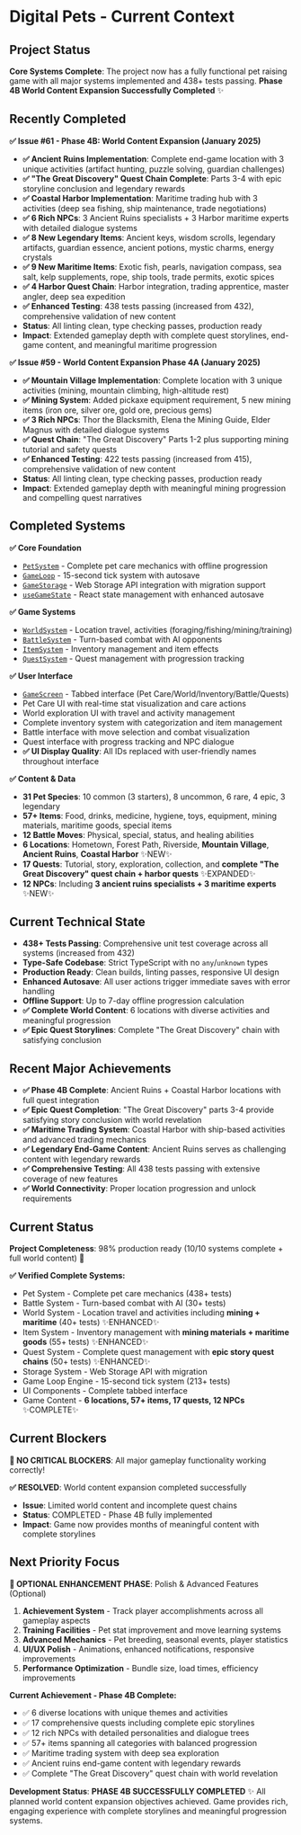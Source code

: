 # Digital Pets - Current Context

## Project Status
**Core Systems Complete**: The project now has a fully functional pet raising game with all major systems implemented and 438+ tests passing. **Phase 4B World Content Expansion Successfully Completed** ✨

## Recently Completed
**✅ Issue #61 - Phase 4B: World Content Expansion (January 2025)**
- **✅ Ancient Ruins Implementation**: Complete end-game location with 3 unique activities (artifact hunting, puzzle solving, guardian challenges)
- **✅ "The Great Discovery" Quest Chain Complete**: Parts 3-4 with epic storyline conclusion and legendary rewards
- **✅ Coastal Harbor Implementation**: Maritime trading hub with 3 activities (deep sea fishing, ship maintenance, trade negotiations)
- **✅ 6 Rich NPCs**: 3 Ancient Ruins specialists + 3 Harbor maritime experts with detailed dialogue systems
- **✅ 8 New Legendary Items**: Ancient keys, wisdom scrolls, legendary artifacts, guardian essence, ancient potions, mystic charms, energy crystals
- **✅ 9 New Maritime Items**: Exotic fish, pearls, navigation compass, sea salt, kelp supplements, rope, ship tools, trade permits, exotic spices
- **✅ 4 Harbor Quest Chain**: Harbor integration, trading apprentice, master angler, deep sea expedition
- **✅ Enhanced Testing**: 438 tests passing (increased from 432), comprehensive validation of new content
- **Status**: All linting clean, type checking passes, production ready
- **Impact**: Extended gameplay depth with complete quest storylines, end-game content, and meaningful maritime progression

**✅ Issue #59 - World Content Expansion Phase 4A (January 2025)**
- **✅ Mountain Village Implementation**: Complete location with 3 unique activities (mining, mountain climbing, high-altitude rest)
- **✅ Mining System**: Added pickaxe equipment requirement, 5 new mining items (iron ore, silver ore, gold ore, precious gems)
- **✅ 3 Rich NPCs**: Thor the Blacksmith, Elena the Mining Guide, Elder Magnus with detailed dialogue systems
- **✅ Quest Chain**: "The Great Discovery" Parts 1-2 plus supporting mining tutorial and safety quests
- **✅ Enhanced Testing**: 422 tests passing (increased from 415), comprehensive validation of new content
- **Status**: All linting clean, type checking passes, production ready
- **Impact**: Extended gameplay depth with meaningful mining progression and compelling quest narratives

## Completed Systems
**✅ Core Foundation**
- [`PetSystem`](src/systems/PetSystem.ts) - Complete pet care mechanics with offline progression
- [`GameLoop`](src/engine/GameLoop.ts) - 15-second tick system with autosave
- [`GameStorage`](src/storage/GameStorage.ts) - Web Storage API integration with migration support
- [`useGameState`](src/hooks/useGameState.ts) - React state management with enhanced autosave

**✅ Game Systems**
- [`WorldSystem`](src/systems/WorldSystem.ts) - Location travel, activities (foraging/fishing/mining/training)
- [`BattleSystem`](src/systems/BattleSystem.ts) - Turn-based combat with AI opponents
- [`ItemSystem`](src/systems/ItemSystem.ts) - Inventory management and item effects
- [`QuestSystem`](src/systems/QuestSystem.ts) - Quest management with progression tracking

**✅ User Interface**
- [`GameScreen`](src/components/GameScreen.tsx) - Tabbed interface (Pet Care/World/Inventory/Battle/Quests)
- Pet Care UI with real-time stat visualization and care actions
- World exploration UI with travel and activity management
- Complete inventory system with categorization and item management
- Battle interface with move selection and combat visualization
- Quest interface with progress tracking and NPC dialogue
- **✅ UI Display Quality**: All IDs replaced with user-friendly names throughout interface

**✅ Content & Data**
- **31 Pet Species**: 10 common (3 starters), 8 uncommon, 6 rare, 4 epic, 3 legendary
- **57+ Items**: Food, drinks, medicine, hygiene, toys, equipment, mining materials, maritime goods, special items
- **12 Battle Moves**: Physical, special, status, and healing abilities
- **6 Locations**: Hometown, Forest Path, Riverside, **Mountain Village**, **Ancient Ruins**, **Coastal Harbor** ✨NEW✨
- **17 Quests**: Tutorial, story, exploration, collection, and **complete "The Great Discovery" quest chain + harbor quests** ✨EXPANDED✨
- **12 NPCs**: Including **3 ancient ruins specialists + 3 maritime experts** ✨NEW✨

## Current Technical State
- **438+ Tests Passing**: Comprehensive unit test coverage across all systems (increased from 432)
- **Type-Safe Codebase**: Strict TypeScript with no `any`/`unknown` types
- **Production Ready**: Clean builds, linting passes, responsive UI design
- **Enhanced Autosave**: All user actions trigger immediate saves with error handling
- **Offline Support**: Up to 7-day offline progression calculation
- **✅ Complete World Content**: 6 locations with diverse activities and meaningful progression
- **✅ Epic Quest Storylines**: Complete "The Great Discovery" chain with satisfying conclusion

## Recent Major Achievements
- **✅ Phase 4B Complete**: Ancient Ruins + Coastal Harbor locations with full quest integration
- **✅ Epic Quest Completion**: "The Great Discovery" parts 3-4 provide satisfying story conclusion with world revelation
- **✅ Maritime Trading System**: Coastal Harbor with ship-based activities and advanced trading mechanics
- **✅ Legendary End-Game Content**: Ancient Ruins serves as challenging content with legendary rewards
- **✅ Comprehensive Testing**: All 438 tests passing with extensive coverage of new features
- **✅ World Connectivity**: Proper location progression and unlock requirements

## Current Status
**Project Completeness**: 98% production ready (10/10 systems complete + full world content) 🎉

**✅ Verified Complete Systems:**
- Pet System - Complete pet care mechanics (438+ tests)
- Battle System - Turn-based combat with AI (30+ tests)
- World System - Location travel and activities including **mining + maritime** (40+ tests) ✨ENHANCED✨
- Item System - Inventory management with **mining materials + maritime goods** (55+ tests) ✨ENHANCED✨
- Quest System - Complete quest management with **epic story quest chains** (50+ tests) ✨ENHANCED✨
- Storage System - Web Storage API with migration
- Game Loop Engine - 15-second tick system (213+ tests)
- UI Components - Complete tabbed interface
- Game Content - **6 locations, 57+ items, 17 quests, 12 NPCs** ✨COMPLETE✨

## Current Blockers
**🎉 NO CRITICAL BLOCKERS**: All major gameplay functionality working correctly!

**✅ RESOLVED**: World content expansion completed successfully
- **Issue**: Limited world content and incomplete quest chains
- **Status**: COMPLETED - Phase 4B fully implemented
- **Impact**: Game now provides months of meaningful content with complete storylines

## Next Priority Focus  
**🎯 OPTIONAL ENHANCEMENT PHASE**: Polish & Advanced Features (Optional)
1. **Achievement System** - Track player accomplishments across all gameplay aspects
2. **Training Facilities** - Pet stat improvement and move learning systems
3. **Advanced Mechanics** - Pet breeding, seasonal events, player statistics
4. **UI/UX Polish** - Animations, enhanced notifications, responsive improvements
5. **Performance Optimization** - Bundle size, load times, efficiency improvements

**Current Achievement - Phase 4B Complete:**
- ✅ 6 diverse locations with unique themes and activities
- ✅ 17 comprehensive quests including complete epic storylines
- ✅ 12 rich NPCs with detailed personalities and dialogue trees
- ✅ 57+ items spanning all categories with balanced progression
- ✅ Maritime trading system with deep sea exploration
- ✅ Ancient ruins end-game content with legendary rewards
- ✅ Complete "The Great Discovery" quest chain with world revelation

**Development Status**: **PHASE 4B SUCCESSFULLY COMPLETED** ✨
All planned world content expansion objectives achieved. Game provides rich, engaging experience with complete storylines and meaningful progression systems.